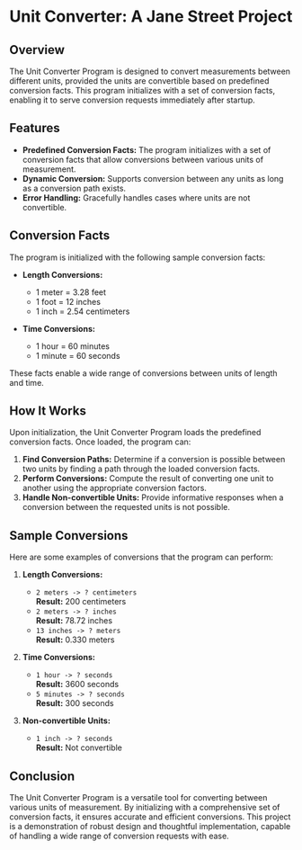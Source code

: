 # Unit Converter: A Jane Street Project

## Overview

The Unit Converter Program is designed to convert measurements between different units, provided the units are convertible based on predefined conversion facts. This program initializes with a set of conversion facts, enabling it to serve conversion requests immediately after startup.

## Features

- **Predefined Conversion Facts:** The program initializes with a set of conversion facts that allow conversions between various units of measurement.
- **Dynamic Conversion:** Supports conversion between any units as long as a conversion path exists.
- **Error Handling:** Gracefully handles cases where units are not convertible.

## Conversion Facts

The program is initialized with the following sample conversion facts:

- **Length Conversions:**
  - 1 meter = 3.28 feet
  - 1 foot = 12 inches
  - 1 inch = 2.54 centimeters

- **Time Conversions:**
  - 1 hour = 60 minutes
  - 1 minute = 60 seconds

These facts enable a wide range of conversions between units of length and time.

## How It Works

Upon initialization, the Unit Converter Program loads the predefined conversion facts. Once loaded, the program can:

1. **Find Conversion Paths:** Determine if a conversion is possible between two units by finding a path through the loaded conversion facts.
2. **Perform Conversions:** Compute the result of converting one unit to another using the appropriate conversion factors.
3. **Handle Non-convertible Units:** Provide informative responses when a conversion between the requested units is not possible.

## Sample Conversions

Here are some examples of conversions that the program can perform:

1. **Length Conversions:**
   - `2 meters -> ? centimeters`  
     **Result:** 200 centimeters
   - `2 meters -> ? inches`  
     **Result:** 78.72 inches
   - `13 inches -> ? meters`  
     **Result:** 0.330 meters

2. **Time Conversions:**
   - `1 hour -> ? seconds`  
     **Result:** 3600 seconds
   - `5 minutes -> ? seconds`  
     **Result:** 300 seconds

3. **Non-convertible Units:**
   - `1 inch -> ? seconds`  
     **Result:** Not convertible

## Conclusion

The Unit Converter Program is a versatile tool for converting between various units of measurement. By initializing with a comprehensive set of conversion facts, it ensures accurate and efficient conversions. This project is a demonstration of robust design and thoughtful implementation, capable of handling a wide range of conversion requests with ease.